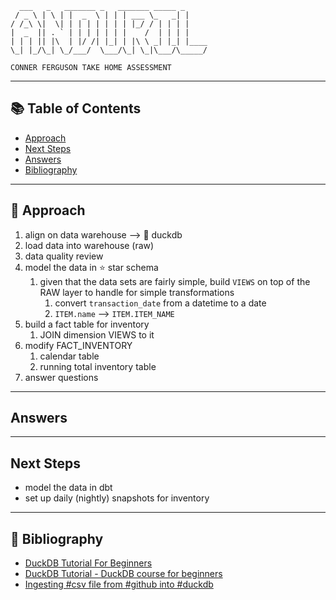 

```
  ___   _   _______ _   _______ _____ _
 / _ \ | \ | |  _  \ | | | ___ \_   _| |
/ /_\ \|  \| | | | | | | | |_/ / | | | |
|  _  || . ` | | | | | | |    /  | | | |
| | | || |\  | |/ /| |_| | |\ \ _| |_| |____
\_| |_/\_| \_/___/  \___/\_| \_|\___/\_____/

```
`CONNER FERGUSON TAKE HOME ASSESSMENT`


---

## :books: Table of Contents

- [Approach](#-approach)
- [Next Steps](#next-steps)
- [Answers](#answers)
- [Bibliography](#book-bibliography)

---

## 🎯 Approach

1. align on data warehouse --> :duck: duckdb
1. load data into warehouse (raw)
1. data quality review
1. model the data in :star: star schema
    1. given that the data sets are fairly simple, build `VIEWS` on top of the RAW layer to handle for simple transformations
        1. convert `transaction_date` from a datetime to a date
        1. `ITEM.name` --> `ITEM.ITEM_NAME`
1. build a fact table for inventory
    1. JOIN dimension VIEWS to it
1. modify FACT_INVENTORY
    1. calendar table
    1. running total inventory table
1. answer questions

---

## Answers

---

## Next Steps
- model the data in dbt
- set up daily (nightly) snapshots for inventory

---

## :book: Bibliography

- [DuckDB Tutorial For Beginners](https://www.youtube.com/watch?v=ZX5FdqzGT1E)
- [DuckDB Tutorial - DuckDB course for beginners](https://www.youtube.com/watch?v=AjsB6lM2-zw)
- [Ingesting #csv file from #github into #duckdb](https://www.youtube.com/shorts/49p4HyNFniE)